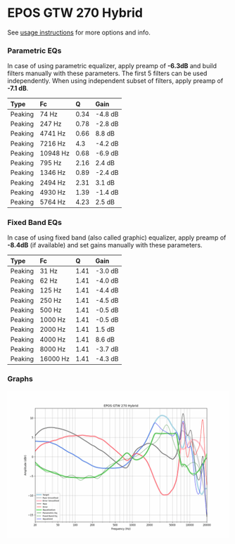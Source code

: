 # EPOS GTW 270 Hybrid
See [usage instructions](https://github.com/jaakkopasanen/AutoEq#usage) for more options and info.

### Parametric EQs
In case of using parametric equalizer, apply preamp of **-6.3dB** and build filters manually
with these parameters. The first 5 filters can be used independently.
When using independent subset of filters, apply preamp of **-7.1 dB**.

| Type    | Fc       |    Q | Gain    |
|:--------|:---------|:-----|:--------|
| Peaking | 74 Hz    | 0.34 | -4.8 dB |
| Peaking | 247 Hz   | 0.78 | -2.8 dB |
| Peaking | 4741 Hz  | 0.66 | 8.8 dB  |
| Peaking | 7216 Hz  | 4.3  | -4.2 dB |
| Peaking | 10948 Hz | 0.68 | -6.9 dB |
| Peaking | 795 Hz   | 2.16 | 2.4 dB  |
| Peaking | 1346 Hz  | 0.89 | -2.4 dB |
| Peaking | 2494 Hz  | 2.31 | 3.1 dB  |
| Peaking | 4930 Hz  | 1.39 | -1.4 dB |
| Peaking | 5764 Hz  | 4.23 | 2.5 dB  |

### Fixed Band EQs
In case of using fixed band (also called graphic) equalizer, apply preamp of **-8.4dB**
(if available) and set gains manually with these parameters.

| Type    | Fc       |    Q | Gain    |
|:--------|:---------|:-----|:--------|
| Peaking | 31 Hz    | 1.41 | -3.0 dB |
| Peaking | 62 Hz    | 1.41 | -4.0 dB |
| Peaking | 125 Hz   | 1.41 | -4.4 dB |
| Peaking | 250 Hz   | 1.41 | -4.5 dB |
| Peaking | 500 Hz   | 1.41 | -0.5 dB |
| Peaking | 1000 Hz  | 1.41 | -0.5 dB |
| Peaking | 2000 Hz  | 1.41 | 1.5 dB  |
| Peaking | 4000 Hz  | 1.41 | 8.6 dB  |
| Peaking | 8000 Hz  | 1.41 | -3.7 dB |
| Peaking | 16000 Hz | 1.41 | -4.3 dB |

### Graphs
![](./EPOS%20GTW%20270%20Hybrid.png)